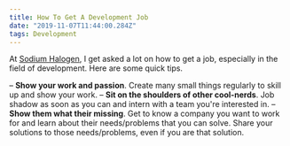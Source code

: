 ```yaml
---
title: How To Get A Development Job
date: "2019-11-07T11:44:00.284Z"
tags: Development
---
```


At [Sodium Halogen](http://sodiumhalogen.com?ref=chancesmithio-blog), I get asked a lot on how to get a job, especially in the field of development. Here are some quick tips.

– **Show your work and passion**. Create many small things regularly to skill up and show your work.
– **Sit on the shoulders of other cool-nerds**. Job shadow as soon as you can and intern with a team you're interested in.
– **Show them what their missing**. Get to know a company you want to work for and learn about their needs/problems that you can solve. Share your solutions to those needs/problems, even if you are that solution.
